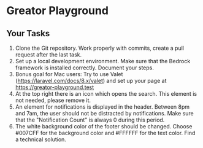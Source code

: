 # Greator Playground

## Your Tasks
1. Clone the Git repository. Work properly with commits, create a pull request after the last task.
2. Set up a local development environment. Make sure that the Bedrock framework is installed correctly. Document your steps.
3. Bonus goal for Mac users: Try to use Valet (https://laravel.com/docs/8.x/valet) and set up your page at https://greator-playground.test
4. At the top right there is an icon which opens the search. This element is not needed, please remove it.
5. An element for notifications is displayed in the header. Between 8pm and 7am, the user should not be distracted by notifications. Make sure that the "Notification Count" is always 0 during this period.
6. The white background color of the footer should be changed. Choose #007CFF for the background color and #FFFFFF for the text color. Find a technical solution.
